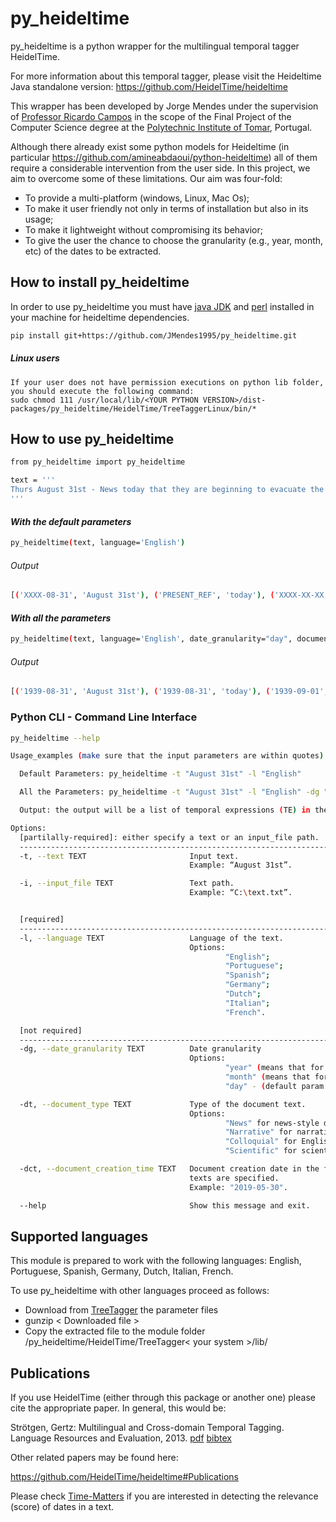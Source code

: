 # py_heideltime
py_heideltime is a python wrapper for the multilingual temporal tagger HeidelTime.

For more information about this temporal tagger, please visit the Heideltime Java standalone version: https://github.com/HeidelTime/heideltime

This wrapper has been developed by Jorge Mendes under the supervision of [Professor Ricardo Campos](http://www.ccc.ipt.pt/~ricardo/) in the scope of the Final Project of the Computer Science degree at the [Polytechnic Institute of Tomar](http://portal2.ipt.pt/), Portugal.

Although there already exist some python models for Heideltime (in particular https://github.com/amineabdaoui/python-heideltime) all of them require a considerable intervention from the user side. In this project, we aim to overcome some of these limitations. Our aim was four-fold:

 - To provide a multi-platform (windows, Linux, Mac Os);
 - To make it user friendly not only in terms of installation but also in its usage;
 - To make it lightweight without compromising its behavior;
 - To give the user the chance to choose the granularity (e.g., year, month, etc) of the dates to be extracted.

## How to install py_heideltime
In order to use py_heideltime you must have [java JDK](https://www.oracle.com/technetwork/java/javase/downloads/index.html) and [perl](https://www.perl.org/get.html) installed in your machine for heideltime dependencies.
```bash
pip install git+https://github.com/JMendes1995/py_heideltime.git
```
##### Linux users
    If your user does not have permission executions on python lib folder, you should execute the following command:
    sudo chmod 111 /usr/local/lib/<YOUR PYTHON VERSION>/dist-packages/py_heideltime/HeidelTime/TreeTaggerLinux/bin/*
    
## How to use py_heideltime
``` bash
from py_heideltime import py_heideltime

text = '''
Thurs August 31st - News today that they are beginning to evacuate the London children tomorrow. Percy is a billeting officer. I can't see that they will be much safer here.
'''
```

#### _With the default parameters_
```` bash
py_heideltime(text, language='English')
````

###### Output
```` bash
[('XXXX-08-31', 'August 31st'), ('PRESENT_REF', 'today'), ('XXXX-XX-XX', 'tomorrow')]
````

#### _With all the parameters_
```` bash
py_heideltime(text, language='English', date_granularity="day", document_type='news', document_creation_time='1939-08-31')
````
###### Output
```` bash
[('1939-08-31', 'August 31st'), ('1939-08-31', 'today'), ('1939-09-01', 'tomorrow')] 
````


### Python CLI -  Command Line Interface
``` bash
py_heideltime --help

Usage_examples (make sure that the input parameters are within quotes):

  Default Parameters: py_heideltime -t "August 31st" -l "English"

  All the Parameters: py_heideltime -t "August 31st" -l "English" -dg "day" -dt "News" -dct "1939-08-31"

  Output: the output will be a list of temporal expressions (TE) in the format [(normalized TE; TE as it is found in the text),….] or an empty list [] if no temporal expression is found in the text.

Options:
  [partilally-required]: either specify a text or an input_file path.
  ----------------------------------------------------------------------------------------------------------------------------------
  -t, --text TEXT                       Input text.
                                        Example: “August 31st”.

  -i, --input_file TEXT                 Text path.
                                        Example: “C:\text.txt”.


  [required]
  ----------------------------------------------------------------------------------------------------------------------------------
  -l, --language TEXT                   Language of the text.
                                        Options:
                                                "English";
                                                "Portuguese";
                                                "Spanish";
                                                "Germany";
                                                "Dutch";
                                                "Italian";
                                                "French".

  [not required]
  -----------------------------------------------------------------------------------------------------------------------------------
  -dg, --date_granularity TEXT          Date granularity
                                        Options:
                                                "year" (means that for the date YYYY-MM-DD only the YYYY will be retrieved);
                                                "month" (means that for the date YYYY-MM-DD only the YYYY-MM will be retrieved);
                                                "day" - (default param. Means that for the date YYYY-MM-DD it will retrieve YYYY-MM-DD).

  -dt, --document_type TEXT             Type of the document text.
                                        Options:
                                                "News" for news-style documents - default param;
                                                "Narrative" for narrative-style documents (e.g., Wikipedia articles);
                                                "Colloquial" for English colloquial (e.g., Tweets and SMS);
                                                "Scientific" for scientific articles (e.g., clinical trails).

  -dct, --document_creation_time TEXT   Document creation date in the format YYYY-MM-DD. Taken into account when "News" or "Colloquial"
                                        texts are specified.
                                        Example: "2019-05-30".

  --help                                Show this message and exit.

```

## Supported languages

This module is prepared to work with the following languages: English, Portuguese, Spanish, Germany, Dutch, Italian, French.

To use py_heideltime with other languages proceed as follows:
  
  - Download from [TreeTagger](https://www.cis.uni-muenchen.de/~schmid/tools/TreeTagger/) the parameter files
  - gunzip < Downloaded file >
  - Copy the extracted file to the module folder /py_heideltime/HeidelTime/TreeTagger< your system >/lib/


## Publications 

If you use HeidelTime (either through this package or another one) please cite the appropriate paper. In general, this would be:

Strötgen, Gertz: Multilingual and Cross-domain Temporal Tagging. Language Resources and Evaluation, 2013. [pdf](https://link.springer.com/article/10.1007%2Fs10579-012-9179-y) [bibtex](https://dbs.ifi.uni-heidelberg.de/files/Team/jannik/publications/stroetgen_bib.html#LREjournal2013)

 
Other related papers may be found here:

https://github.com/HeidelTime/heideltime#Publications

Please check [Time-Matters](https://github.com/LIAAD/Time-Matters) if you are interested in detecting the relevance (score) of dates in a text.
